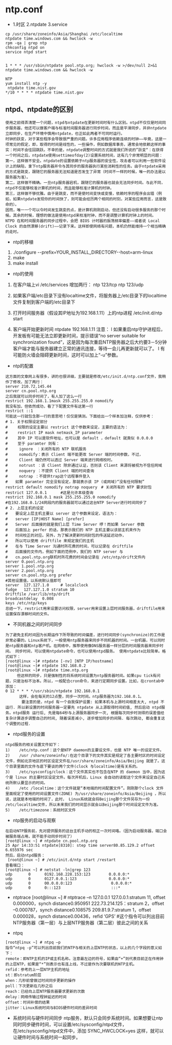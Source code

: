 # ntp.conf

- 1.时区 2.ntpdate 3.service
```
cp /usr/share/zoneinfo/Asia/Shanghai /etc/localtime 
ntpdate time.windows.com && hwclock -w
rpm -qa | grep ntp
chkconfig ntpd on
service ntpd start 


1 * * * /usr/sbin/ntpdate pool.ntp.org; hwclock -w >/dev/null 2>&1
ntpdate time.windows.com && hwclock -w

NTP
yum install ntp -y
 ntpdate time.nist.gov 
*/10 * * * * ntpdate time.nist.gov
```

## ntpd、ntpdate的区别
```
使用之前得弄清楚一个问题，ntpd与ntpdate在更新时间时有什么区别。ntpd不仅仅是时间同步服务器，他还可以做客户端与标准时间服务器进行同步时间，而且是平滑同步，并非ntpdate立即同步，在生产环境中慎用ntpdate，也正如此两者不可同时运行。
时钟的跃变，对于某些程序会导致很严重的问题。许多应用程序依赖连续的时钟——毕竟，这是一项常见的假定，即，取得的时间是线性的，一些操作，例如数据库事务，通常会地依赖这样的事实：时间不会往回跳跃。不幸的是，ntpdate调整时间的方式就是我们所说的”跃变“：在获得一个时间之后，ntpdate使用settimeofday(2)设置系统时间，这有几个非常明显的问题：
第一，这样做不安全。ntpdate的设置依赖于ntp服务器的安全性，攻击者可以利用一些软件设计上的缺陷，拿下ntp服务器并令与其同步的服务器执行某些消耗性的任务。由于ntpdate采用的方式是跳变，跟随它的服务器无法知道是否发生了异常（时间不一样的时候，唯一的办法是以服务器为准）。
第二，这样做不精确。一旦ntp服务器宕机，跟随它的服务器也就会无法同步时间。与此不同，ntpd不仅能够校准计算机的时间，而且能够校准计算机的时钟。
第三，这样做不够优雅。由于是跳变，而不是使时间变快或变慢，依赖时序的程序会出错（例如，如果ntpdate发现你的时间快了，则可能会经历两个相同的时刻，对某些应用而言，这是致命的）。
因而，唯一一个可以令时间发生跳变的点，是计算机刚刚启动，但还没有启动很多服务的那个时候。其余的时候，理想的做法是使用ntpd来校准时钟，而不是调整计算机时钟上的时间。
NTPD 在和时间服务器的同步过程中，会把 BIOS 计时器的振荡频率偏差——或者说 Local Clock 的自然漂移(drift)——记录下来。这样即使网络有问题，本机仍然能维持一个相当精确的走时。
``` 
- ntp的移植
1)   ./configure --prefix=YOUR_INSTALL_DIRECTORY--host=arm-linux
2)   make
3)   make install
 
 
- ntp的使用
1)  在客户端上vi /etc/services 增加两行：
ntp          123/tcp
ntp          123/udp
 
2)  如果客户端/etc目录下没有localtime文件，将服务器上/etc目录下的localtime文件复制到客户端的/etc目录下
3)    打开时间服务器（假设其IP地址为192.168.1.11）上的ntp进程
/etc/init.d/ntp start
 
4)    客户端开始更新时间
ntpdate 192.168.1.11
注意：
l  如果重启ntp守护进程后，开发板有可能无法立即更新时间，提示错误“no server suitable for synchronization found”，这是因为每次重启NTP服务器之后大约要3－5分钟客户端才能与服务器建立正常的通讯连接，等待一会儿再更新就可以了。
l  有可能防火墙会阻碍更新时间，这时可以加上“-u”参数。
 
 
- ntp的配置
```
这方面的文章网上有很多，讲的也很详细，主要就是修改/etc/init.d/ntp.conf文件，我稍作了修改，加了两行：
server 210.72.145.44
server cn.pool.ntp.org
之后我就可以同步时间了，有人加了这么一行
restrict 192.168.1.1mask 255.255.255.0 nomodify
我没有加，但依然成功，看了下配置文件有这第一行
restrict ::1
可能这一行就包含那一行的意思吧！仅仅是猜测。下面给出一个样本加注释，仅供参考：
# 1. 关于权限设定部分 
#　　 权限的设定主要以 restrict 这个参数来设定，主要的语法为： 
# 　　restrict IP mask netmask_IP parameter 
# 　　其中 IP 可以是软件地址，也可以是 default ，default 就类似 0.0.0.0 
#　　 至于 paramter 则有： 
#　　　ignore　：关闭所有的 NTP 联机服务 
#　　　nomodify：表示 Client 端不能更改 Server 端的时间参数，不过，
#　　　Client 端仍然可以透过 Server 端来进行网络校时。 
#　　　notrust ：该 Client 除非通过认证，否则该 Client 来源将被视为不信任网域 
#　　　noquery ：不提供 Client 端的时间查询
#　　　notrap ：不提供trap这个远程事件登入
#　　如果 paramter 完全没有设定，那就表示该 IP (或网域)“没有任何限制”
restrict default nomodify notrap noquery　# 关闭所有的 NTP 要求封包 
restrict 127.0.0.1　　　 #这是允许本级查询
restrict 192.168.0.1 mask 255.255.255.0 nomodify 
#在192.168.0.1/24网段内的服务器就可以通过这台NTP Server进行时间同步了 
# 2. 上层主机的设定 
#　　要设定上层主机主要以 server 这个参数来设定，语法为：
#　　server [IP|HOST Name] [prefer]
#　　Server 后面接的就是我们上层 Time Server 啰！而如果 Server 参数 
#　　后面加上 perfer 的话，那表示我们的 NTP 主机主要以该部主机来作为 
#　　时间校正的对应。另外，为了解决更新时间封包的传送延迟动作， 
#　　所以可以使用 driftfile 来规定我们的主机 
#　　在与 Time Server 沟通时所花费的时间，可以记录在 driftfile  
#　　后面接的文件内，例如下面的范例中，我们的 NTP server 与  
#　　cn.pool.ntp.org联机时所花费的时间会记录在 /etc/ntp/drift文件内
server 0.pool.ntp.org
server 1.pool.ntp.org
server 2.pool.ntp.org
server cn.pool.ntp.org prefer
#其他设置值，以系统默认值即可
server  127.127.1.0     # localclock
fudge   127.127.1.0 stratum 10
driftfile /var/lib/ntp/drift
broadcastdelay  0.008
keys /etc/ntp/keys
总结一下，restrict用来设置访问权限，server用来设置上层时间服务器，driftfile用来设置保存漂移时间的文件。
``` 
 
- 不同机器之间的时间同步
```
为了避免主机时间因为长期运作下所导致的时间偏差，进行时间同步(synchronize)的工作是非常必要的。Linux系统下，一般使用ntp服务器来同步不同机器的时间。一台机器，可以同时是ntp服务器和ntp客户机。在网络中，推荐使用像DNS服务器一样分层的时间服务器来同步时间。 同步时间，可以使用ntpdate命令，也可以使用ntpd服务。 使用ntpdate比较简单。格式如下：
[root@linux ~]# ntpdate [-nv] [NTP IP/hostname]
[root@linux ~]# ntpdate 192.168.0.2
[root@linux ~]# ntpdate time.ntp.org
     但这样的同步，只是强制性的将系统时间设置为ntp服务器时间。如果cpu tick有问题，只是治标不治本。所以，一般配合cron命令，来进行定期同步设置。比如，在crontab中添加：
0 12 * * * */usr/sbin/ntpdate 192.168.0.1
      这样，会在每天的12点整，同步一次时间。ntp服务器为192.168.0.1。
       要注意的是，ntpd 有一个自我保护设置: 如果本机与上源时间相差太大, ntpd 不运行. 所以新设置的时间服务器一定要先 ntpdate 从上源取得时间初值, 然后启动 ntpd服务。ntpd服务 运行后, 先是每64秒与上源服务器同步一次, 根据每次同步时测得的误差值经复杂计算逐步调整自己的时间, 随着误差减小, 逐步增加同步的间隔. 每次跳动, 都会重复这个调整的过程.
```
 
- ntpd服务的设置
```
ntpd服务的相关设置文件如下：
1)    /etc/ntp.conf：这个是NTP daemon的主要设文件，也是 NTP 唯一的设定文件。
2)    /usr /share/zoneinfo/:在这个目录下的文件其实是规定了各主要时区的时间设定文件，例如北京地区的时区设定文件在/usr/share/zoneinfo/Asia/Beijing 就是了。这个目录里面的文件与底下要谈的两个文件(clock 与localtime)是有关系的。
3)    /etc/sysconfig/clock：这个文件其实也不包含在NTP 的 daemon 当中，因为这个是 linux 的主要时区设定文件。每次开机后，Linux 会自动的读取这个文件来设定自己系统所默认要显示的时间。
4)    /etc /localtime：这个文件就是“本地端的时间配置文件”。刚刚那个clock 文件里面规定了使用的时间设置文件(ZONE) 为/usr/share/zoneinfo/Asia/Beijing ，所以说，这就是本地端的时间了，此时， Linux系统就会将Beijing那个文件另存为一份 /etc/localtime文件，所以未来我们的时间显示就会以Beijing那个时间设定文件为准。
5)    /etc/timezone：系统时区文件
```  
 
- ntp服务的启动与观察
```
在启动NTP服务前，先对提供服务的这台主机手动的校正一次时间咯。（因为启动服务器，端口会被服务端占用，就不能手动同步时间了）
[root@linux ~] # ntpdate cn.pool.ntp.org
25 Apr 14:33:51 ntpdate[8310]: step time server80.85.129.2 offset 6.655976 sec
然后，启动ntpd服务：
 [root@linux ~] # /etc/init.d/ntp start /restart
查看端口：
[root@linux ~] # netstat -ln|grep 123
udp       0      0192.168.228.153:123        0.0.0.0:*
udp       0      0127.0.0.1:123              0.0.0.0:*
udp       0      00.0.0.0:123                 0.0.0.0:*
udp       0      0:::123                      :::*
``` 
 
- ntptrace
[root@linux ~] # ntptrace –n 127.0.0.1
127.0.0.1:stratum 11, offset 0.000000，synch distance0.950951
222.73.214.125：stratum 2，offset –0.000787，synch distance0.108575
209.81.9.7:stratum 1，offset 0.000028，synch distance0.00436，refid ‘GPS’
#这个指令可以列出目前NTP服务器（第一层）与上层NTP服务器（第二层）彼此之间的关系
 
 
- ntpq
```
[root@linux ~] # ntpq –p
指令“ntpq -p”可以列出目前我们的NTP与相关的上层NTP的状态，以上的几个字段的意义如下：
remote：即NTP主机的IP或主机名称。注意最左边的符号，如果由“+”则代表目前正在作用钟的上层NTP，如果是“*”则表示也有连上线，不过是作为次要联机的NTP主机。
refid：参考的上一层NTP主机的地址
st：即stratum阶层
when：几秒前曾做过时间同步更新的操作
poll：下次更新在几秒之后
reach：已经向上层NTP服务器要求更新的次数
delay：网络传输过程钟延迟的时间
offset：时间补偿的结果
jitter：Linux系统时间与BIOS硬件时间的差异时间
``` 
 
- 系统时间与硬件时间同步
ntp服务，默认只会同步系统时间。如果想要让ntp同时同步硬件时间，可以设置/etc/sysconfig/ntpd文件，
在/etc/sysconfig/ntpd文件中，添加 SYNC_HWCLOCK=yes 这样，就可以让硬件时间与系统时间一起同步。


